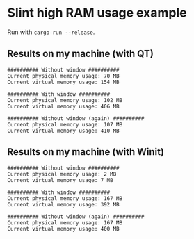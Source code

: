 # Slint high RAM usage example

Run with `cargo run --release`.

## Results on my machine (with QT)
```
########## Without window ##########
Current physical memory usage: 70 MB
Current virtual memory usage: 154 MB

########## With window ##########
Current physical memory usage: 102 MB
Current virtual memory usage: 406 MB

########## Without window (again) ##########
Current physical memory usage: 107 MB
Current virtual memory usage: 410 MB
```

## Results on my machine (with Winit)

```
########## Without window ##########
Current physical memory usage: 2 MB
Current virtual memory usage: 7 MB

########## With window ##########
Current physical memory usage: 167 MB
Current virtual memory usage: 392 MB

########## Without window (again) ##########
Current physical memory usage: 167 MB
Current virtual memory usage: 400 MB
```

